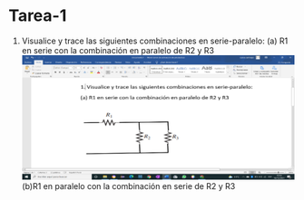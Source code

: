# Tarea-1
1. Visualice y trace las siguientes combinaciones en serie-paralelo:
(a) R1 en serie con la combinación en paralelo de R2 y R3
![](Imagen/1.png)
(b)R1 en paralelo con la combinación en serie de R2 y R3
![]()
